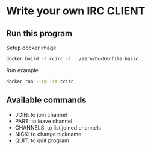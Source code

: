# Write your own IRC CLIENT

## Run this program

Setup docker image

```bash
docker build -t ccirc -f ../zero/Dockerfile.basic .
```

Run example

```bash
docker run --rm -it ccirc
```

## Available commands

- JOIN: to join channel
- PART: to leave channel
- CHANNELS: to list joined channels
- NICK: to change nickname
- QUIT: to quit program
